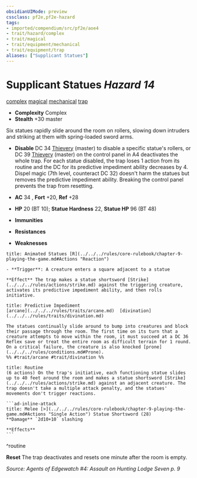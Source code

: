 ```yaml
---
obsidianUIMode: preview
cssclass: pf2e,pf2e-hazard
tags:
- imported/compendium/src/pf2e/aoe4
- trait/hazard/complex
- trait/magical
- trait/equipment/mechanical
- trait/equipment/trap
aliases: ["Supplicant Statues"]
---
```

# Supplicant Statues *Hazard 14*  
[complex](complex.md)  [magical](magical.md)  [mechanical](mechanical.md)  [trap](trap.md)  

- **Complexity** Complex
- **Stealth** +30 master  

Six statues rapidly slide around the room on rollers, slowing down intruders and striking at them with spring-loaded sword arms.

- **Disable** DC 34 [Thievery](../../skills.md#Thievery) (master) to disable a specific statue's rollers, or DC 39 [Thievery](../../skills.md#Thievery) (master) on the control panel in A4 deactivates the whole trap. For each statue disabled, the trap loses 1 action from its routine and the DC for its predictive impediment ability decreases by 4. Dispel magic (7th level, counteract DC 32) doesn't harm the statues but removes the predictive impediment ability. Breaking the control panel prevents the trap from resetting.  

- **AC** 34 , **Fort** +20, **Ref** +28
- **HP** 20 (BT 10); **Statue Hardness** 22, **Statue HP** 96 (BT 48)
- **Immunities** 
- **Resistances** 
- **Weaknesses** 
     
```ad-embed-ability
title: Animated Statues [R](../../../rules/core-rulebook/chapter-9-playing-the-game.md#Actions "Reaction")

- **Trigger**: A creature enters a square adjacent to a statue

**Effect** The trap makes a statue shortsword [Strike](../../../rules/actions/strike.md) against the triggering creature, activates its predictive impediment ability, and then rolls initiative.
```
```ad-embed-ability
title: Predictive Impediment
[arcane](../../../rules/traits/arcane.md)  [divination](../../../rules/traits/divination.md)  

The statues continually slide around to bump into creatures and block their passage through the room. The first time on its turn that a creature attempts to move within the room, it must succeed at a DC 36 Reflex save or treat the entire room as difficult terrain for 1 round. On a critical failure, the creature is also knocked [prone](../../../rules/conditions.md#Prone).  
%% #trait/arcane #trait/divination %%
```

````ad-pf2-summary
title: Routine
(6 actions) On the trap's initiative, each functioning statue slides up to 40 feet around the room and makes a statue shortsword [Strike](../../../rules/actions/strike.md) against an adjacent creature. The trap doesn't take a multiple attack penalty, and the statues' movements don't trigger reactions.

```ad-inline-attack
title: Melee [>](../../../rules/core-rulebook/chapter-9-playing-the-game.md#Actions "Single Action") Statue Shortsword (28)
**Damage** `2d10+10` slashing 
 
**Effects**
```
````
^routine

**Reset** The trap deactivates and resets one minute after the room is empty.  

*Source: Agents of Edgewatch #4: Assault on Hunting Lodge Seven p. 9*
